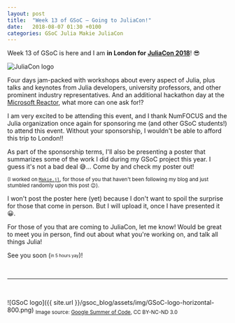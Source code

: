 ```yaml
---
layout: post
title:  "Week 13 of GSoC — Going to JuliaCon!"
date:   2018-08-07 01:30 +0100
categories: GSoC Julia Makie JuliaCon
---
```


Week 13 of GSoC is here and I am **in London for [JuliaCon 2018](http://juliacon.org/2018/)**! 😎

![JuliaCon logo]({{site.url}}/gsoc_blog/assets/img/JuliaCon-logo.svg)

Four days jam-packed with workshops about every aspect of Julia, plus talks and keynotes from Julia developers, university professors, and other prominent industry representatives. And an additional hackathon day at the [Microsoft Reactor](https://developer.microsoft.com/en-us/reactor/), what more can one ask for!?

I am very excited to be attending this event, and I thank NumFOCUS and the Julia organization once again for sponsoring me (and other GSoC students!) to attend this event.
Without your sponsorship, I wouldn't be able to afford this trip to London!!

As part of the sponsorship terms, I'll also be presenting a poster that summarizes some of the work I did during my GSoC project this year. I guess it's not a bad deal 😅... Come by and check my poster out!

<sup>(I worked on [`Makie.jl`](https://github.com/JuliaPlots/Makie.jl/), for those of you that haven't been following my blog and just stumbled randomly upon this post 😉).

I won't post the poster here (yet) because I don't want to spoil the surprise for those that come in person. But I will upload it, once I have presented it 😀.

For those of you that are coming to JuliaCon, let me know!
Would be great to meet you in person, find out about what you're working on, and talk all things Julia!

See you soon (<sub><sup>in 5 hours yay</sup></sub>)!


<br>

---

<br>

![GSoC logo]({{ site.url }}/gsoc_blog/assets/img/GSoC-logo-horizontal-800.png)
<sub>Image source: [Google Summer of Code](https://developers.google.com/open-source/gsoc/resources/marketing#logos_and_artwork), CC BY-NC-ND 3.0</sub>
